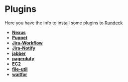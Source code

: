 # Plugins
Here you have the info to install some plugins to [Rundeck](https://github.com/rundeck/anvils-demo/blob/master/install-rundeck.sh)

- **[Nexus](https://github.com/rundeck-plugins/nexus-step-plugins/releases/download/v1.0.0/nexus-step-plugins-1.0.0.jar)**
- **[Puppet](https://github.com/rundeck-plugins/puppet-apply-step/releases/download/v1.0.0/puppet-apply-step-1.0.0.zip)**
- **[Jira-Workflow](https://github.com/rundeck-plugins/jira-workflow-step/releases/download/v1.0.0/jira-workflow-step-1.0.0.jar)**
- **[Jira-Notify](https://github.com/rundeck-plugins/jira-notification/releases/download/v1.0.0/jira-notification-1.0.0.jar)**
- **[jabber](https://github.com/rundeck-plugins/jabber-notification/releases/download/v1.0/jabber-notification-1.0.jar)**
- **[pagerduty](https://raw.githubusercontent.com/rundeck-plugins/pagerduty-notification/master/src/PagerDutyNotification.groovy)**
- **[EC2](https://github.com/rundeck-plugins/rundeck-ec2-nodes-plugin/releases/download/1.5/rundeck-ec2-nodes-plugin-1.5.jar)**
- **[file-util](https://bintray.com/artifact/download/rundeck-plugins/rerun-remote-node-steps/file-util/1.0.0/file-util.zip)**
- **[waitfor](https://bintray.com/artifact/download/rundeck-plugins/rerun-remote-node-steps/waitfor/1.1.0/waitfor.zip)**
